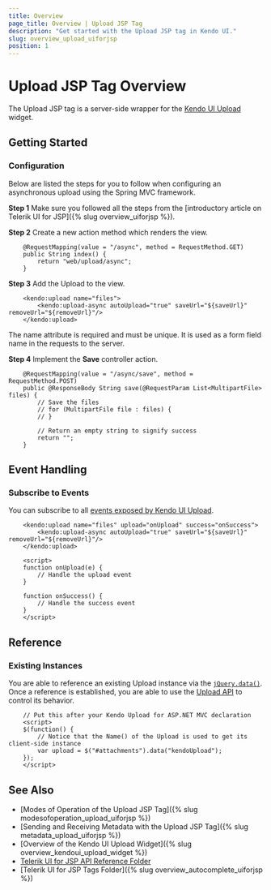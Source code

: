 ```yaml
---
title: Overview
page_title: Overview | Upload JSP Tag
description: "Get started with the Upload JSP tag in Kendo UI."
slug: overview_upload_uiforjsp
position: 1
---
```


# Upload JSP Tag Overview

The Upload JSP tag is a server-side wrapper for the [Kendo UI Upload](/api/javascript/ui/upload) widget.

## Getting Started

### Configuration

Below are listed the steps for you to follow when configuring an asynchronous upload using the Spring MVC framework.

**Step 1** Make sure you followed all the steps from the [introductory article on Telerik UI for JSP]({% slug overview_uiforjsp %}).

**Step 2** Create a new action method which renders the view.



	    @RequestMapping(value = "/async", method = RequestMethod.GET)
	    public String index() {
	        return "web/upload/async";
	    }

**Step 3** Add the Upload to the view.



	    <kendo:upload name="files">
	        <kendo:upload-async autoUpload="true" saveUrl="${saveUrl}" removeUrl="${removeUrl}"/>
	    </kendo:upload>

The name attribute is required and must be unique. It is used as a form field name in the requests to the server.

**Step 4** Implement the **Save** controller action.



	    @RequestMapping(value = "/async/save", method = RequestMethod.POST)
	    public @ResponseBody String save(@RequestParam List<MultipartFile> files) {
	        // Save the files
	        // for (MultipartFile file : files) {
	        // }

	        // Return an empty string to signify success
	        return "";
	    }

## Event Handling

### Subscribe to Events

You can subscribe to all [events exposed by Kendo UI Upload](/api/javascript/ui/upload#events).



	    <kendo:upload name="files" upload="onUpload" success="onSuccess">
	        <kendo:upload-async autoUpload="true" saveUrl="${saveUrl}" removeUrl="${removeUrl}"/>
	    </kendo:upload>

	    <script>
	    function onUpload(e) {
	        // Handle the upload event
	    }

	    function onSuccess() {
	        // Handle the success event
	    }
	    </script>

## Reference

### Existing Instances

You are able to reference an existing Upload instance via the [`jQuery.data()`](http://api.jquery.com/jQuery.data/). Once a reference is established, you are able to use the [Upload API](/api/javascript/ui/upload#methods) to control its behavior.



	    // Put this after your Kendo Upload for ASP.NET MVC declaration
	    <script>
	    $(function() {
	        // Notice that the Name() of the Upload is used to get its client-side instance
	        var upload = $("#attachments").data("kendoUpload");
	    });
	    </script>

## See Also

* [Modes of Operation of the Upload JSP Tag]({% slug modesofoperation_upload_uiforjsp %})
* [Sending and Receiving Metadata with the Upload JSP Tag]({% slug metadata_upload_uiforjsp %})
* [Overview of the Kendo UI Upload Widget]({% slug overview_kendoui_upload_widget %})
* [Telerik UI for JSP API Reference Folder](/api/jsp/autocomplete/animation)
* [Telerik UI for JSP Tags Folder]({% slug overview_autocomplete_uiforjsp %})
